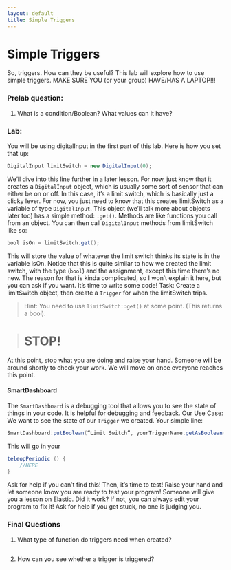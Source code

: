 ```yaml
---
layout: default
title: Simple Triggers
---
```


# Simple Triggers
So, triggers. How can they be useful? This lab will explore how to use simple triggers.
MAKE SURE YOU (or your group) HAVE/HAS A LAPTOP!!!
### Prelab question:
1. What is a condition/Boolean? What values can it have?


### Lab:
You will be using digitalInput in the first part of this lab. Here is how you set that up:
```java
DigitalInput limitSwitch = new DigitalInput(0);
```

We’ll dive into this line further in a later lesson. For now, just know that it creates a `DigitalInput` object, which is usually some sort of sensor that can either be on or off. In this case, it’s a limit switch, which is basically just a clicky lever. For now, you just need to know that this creates limitSwitch as a variable of type `DigitalInput`. This object (we’ll talk more about objects later too) has a simple method: `.get()`. Methods are like functions you call from an object. You can then call `DigitalInput` methods from limitSwitch like so:
```java
bool isOn = limitSwitch.get();
```
This will store the value of whatever the limit switch thinks its state is in the variable isOn. Notice that this is quite similar to how we created the limit switch, with the type (`bool`) and the assignment, except this time there’s no new. The reason for that is kinda complicated, so I won’t explain it here, but you can ask if you want. It’s time to write some code!
Task: Create a limitSwitch object, then create a `Trigger` for when the limitSwitch trips.
> Hint: You need to use `limitSwitch::get()` at some point. (This returns a bool).

> # STOP!

At this point, stop what you are doing and raise your hand. Someone will be around shortly to check your work. We will move on once everyone reaches this point.

#### SmartDashboard
The `SmartDashboard` is a debugging tool that allows you to see the state of things in your code. It is helpful for debugging and feedback.
Our Use Case: We want to see the state of our `Trigger` we created.
Your simple line:
```java
SmartDashboard.putBoolean(“Limit Switch”, yourTriggerName.getAsBoolean());
```
This will go in your 
```java
teleopPeriodic () {
	//HERE
}
```
Ask for help if you can’t find this!
Then, it’s time to test! Raise your hand and let someone know you are ready to test your program! Someone will give you a lesson on Elastic.
Did it work?
If not, you can always edit your program to fix it! Ask for help if you get stuck, no one is judging you.
### Final Questions
1.	What type of function do triggers need when created?
	```

	```

2.	How can you see whether a trigger is triggered?
	```



	```
